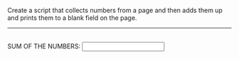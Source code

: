 <!DOCTYPE html>
<html>
<p>Create a script that collects numbers from a page and then adds them up and prints them to a blank field on the page.</p><hr><br>
<label for = "answer"> SUM OF THE NUMBERS: </label>
<input type = "text" id = "answer"/>
<script>
let sum = 0;
const nums = [];
let n = parseInt(prompt("enter the size"));
function sumnums(){
for(let i = 0; i < n; i++){
nums[i] = parseInt(prompt("enter the num"));
sum = sum + nums[i];
}
return sum;
}
document.getElementById("answer").value = sumnums();
</script>
</html>
